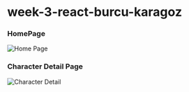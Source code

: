 # week-3-react-burcu-karagoz

### HomePage
![Home Page](https://user-images.githubusercontent.com/33669461/126049537-8bae078c-b9e6-469d-9b2d-9c74be4f5d59.png)


### Character Detail Page
![Character Detail](https://user-images.githubusercontent.com/33669461/126049575-560ff9dd-ca7f-4761-beba-10e9fd655efd.png)
